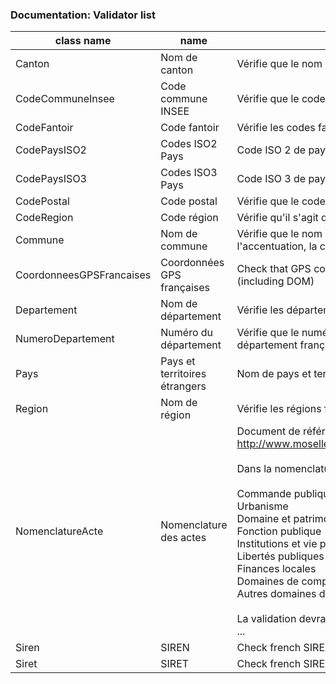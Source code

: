 ### Documentation: Validator list

| class name                   | name                   | decription                       |
| ---------------------------- | ---------------------- |--------------------------------- |
| Canton | Nom de canton |  Vérifie que le nom de canton est un canton ou pseudo-canton français valide   |
| CodeCommuneInsee | Code commune INSEE |  Vérifie que le code commune correspond bien à un code commune INSEE   |
| CodeFantoir | Code fantoir |  Vérifie les codes fantoirs valides   |
| CodePaysISO2 | Codes ISO2 Pays |  Code ISO 2 de pays selon COG2024   |
| CodePaysISO3 | Codes ISO3 Pays |  Code ISO 3 de pays selon COG2024   |
| CodePostal | Code postal |  Vérifie que le code postal est bien un code postal français   |
| CodeRegion | Code région |  Vérifie qu'il s'agit d'un code région selon le code officiel géographique 2024   |
| Commune | Nom de commune |  Vérifie que le nom correspond à un nom de commune française (ne vérifie pas l'accentuation, la casse, la ponctuation)   |
| CoordonneesGPSFrancaises | Coordonnées GPS françaises |  Check that GPS coordinates are in a bounding box approximating France (including DOM)   |
| Departement | Nom de département |  Vérifie les départements français valides (code officiel géographique 2020)   |
| NumeroDepartement | Numéro du département |  Vérifie que le numéro de département correspond bien à un numéro de département français   |
| Pays | Pays et territoires étrangers |  Nom de pays et territoires étrangers selon COG2024   |
| Region | Nom de région |  Vérifie les régions françaises valides (code officiel géographique 2020)   |
| NomenclatureActe | Nomenclature des actes |  Document de référence dans les spécifications SCDL :<br>        http://www.moselle.gouv.fr/content/download/1107/7994/file/nomenclature.pdf<br><br>        Dans la nomenclature Actes, les valeurs avant le '/' sont :<br><br>        Commande publique<br>        Urbanisme<br>        Domaine et patrimoine<br>        Fonction publique<br>        Institutions et vie politique<br>        Libertés publiques et pouvoirs de police<br>        Finances locales<br>        Domaines de compétences par thèmes<br>        Autres domaines de compétences<br><br>        La validation devra accepter minuscules et majuscules, accents et sans accents ...   |
| Siren | SIREN |  Check french SIREN number validity, but does not check if SIREN number exists.   |
| Siret | SIRET |  Check french SIRET number validity, but does not check if SIRET number exists.   |

